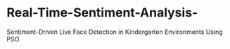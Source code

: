 # Real-Time-Sentiment-Analysis-
Sentiment-Driven Live Face Detection in Kindergarten Environments Using PSO
